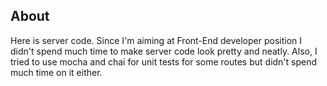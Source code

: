 ## About

Here is server code. Since I'm aiming at Front-End developer position I didn't spend much time to make server code look pretty and neatly. Also, I tried to use mocha and chai for unit tests for some routes but didn't spend much time on it either.